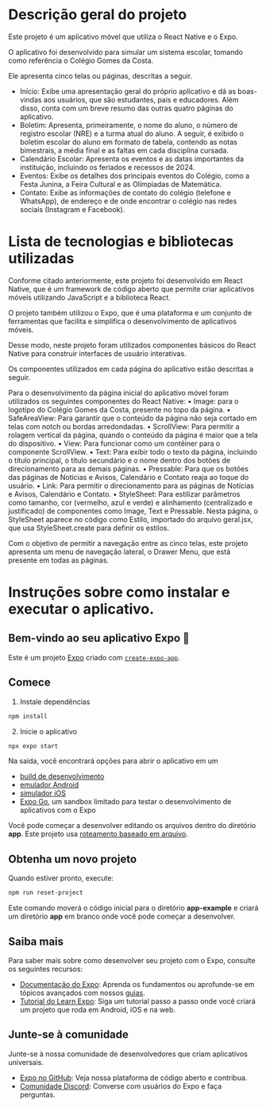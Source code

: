 # Descrição geral do projeto

Este projeto é um aplicativo móvel que utiliza o React Native e o Expo. 

O aplicativo foi desenvolvido para simular um sistema escolar, tomando como referência o Colégio Gomes da Costa.

Ele apresenta cinco telas ou páginas, descritas a seguir.

- Início: Exibe uma apresentação geral do próprio aplicativo e dá as boas-vindas aos usuários, que são estudantes, pais e educadores. Além disso, conta com um breve resumo das outras quatro páginas do aplicativo.
- Boletim: Apresenta, primeiramente, o nome do aluno, o número de registro escolar (NRE) e a turma atual do aluno. A seguir, é exibido o boletim escolar do aluno em formato de tabela, contendo as notas bimestrais, a média final e as faltas em cada disciplina cursada.
- Calendário Escolar: Apresenta os eventos e as datas importantes da instituição, incluindo os feriados e recessos de 2024.
- Eventos: Exibe os detalhes dos principais eventos do Colégio, como a Festa Junina, a Feira Cultural e as Olímpiadas de Matemática.
- Contato: Exibe as informações de contato do colégio (telefone e WhatsApp), de endereço e de onde encontrar o colégio nas redes sociais (Instagram e Facebook).

# Lista de tecnologias e bibliotecas utilizadas

Conforme citado anteriormente, este projeto foi desenvolvido em React Native, que é um framework de código aberto que permite criar aplicativos móveis utilizando JavaScript e a biblioteca React. 

O projeto também utilizou o Expo, que é uma plataforma e um conjunto de ferramentas que facilita e simplifica o desenvolvimento de aplicativos móveis.

Desse modo, neste projeto foram utilizados componentes básicos do React Native para construir interfaces de usuário interativas. 

Os componentes utilizados em cada página do aplicativo estão descritas a seguir.

Para o desenvolvimento da página inicial do aplicativo móvel foram utilizados os seguintes componentes do React Native:
•	Image: para o logotipo do Colégio Gomes da Costa, presente no topo da página.
•	SafeAreaView: Para garantir que o conteúdo da página não seja cortado em telas com notch ou bordas arredondadas.
•	ScrollView: Para permitir a rolagem vertical da página, quando o conteúdo da página é maior que a tela do dispositivo.
•	View: Para funcionar como um contêiner para o componente ScrollView.
•	Text: Para exibir todo o texto da página, incluindo o título principal, o título secundário e o nome dentro dos botões de direcionamento para as demais páginas.
•	Pressable: Para que os botões das páginas de Notícias e Avisos, Calendário e Contato reaja ao toque do usuário.
•	Link: Para permitir o direcionamento para as páginas de Notícias e Avisos, Calendário e Contato.
•	StyleSheet: Para estilizar parâmetros como tamanho, cor (vermelho, azul e verde) e alinhamento (centralizado e justificado) de componentes como Image, Text e Pressable. Nesta página, o StyleSheet aparece no código como Estilo, importado do arquivo geral.jsx, que usa StyleSheet.create para definir os estilos.


Com o objetivo de permitir a navegação entre as cinco telas, este projeto apresenta um menu de navegação lateral, o Drawer Menu, que está presente em todas as páginas.

# Instruções sobre como instalar e executar o aplicativo.

## Bem-vindo ao seu aplicativo Expo 👋

Este é um projeto [Expo](https://expo.dev) criado com [`create-expo-app`](https://www.npmjs.com/package/create-expo-app).

## Comece

1. Instale dependências

```bash
npm install
```

2. Inicie o aplicativo

```bash
npx expo start
```

Na saída, você encontrará opções para abrir o aplicativo em um

- [build de desenvolvimento](https://docs.expo.dev/develop/development-builds/introduction/)
- [emulador Android](https://docs.expo.dev/workflow/android-studio-emulator/)
- [simulador iOS](https://docs.expo.dev/workflow/ios-simulator/)
- [Expo Go](https://expo.dev/go), um sandbox limitado para testar o desenvolvimento de aplicativos com o Expo

Você pode começar a desenvolver editando os arquivos dentro do diretório **app**. Este projeto usa [roteamento baseado em arquivo](https://docs.expo.dev/router/introduction).

## Obtenha um novo projeto

Quando estiver pronto, execute:

```bash
npm run reset-project
```

Este comando moverá o código inicial para o diretório **app-example** e criará um diretório **app** em branco onde você pode começar a desenvolver.

## Saiba mais

Para saber mais sobre como desenvolver seu projeto com o Expo, consulte os seguintes recursos:

- [Documentação do Expo](https://docs.expo.dev/): Aprenda os fundamentos ou aprofunde-se em tópicos avançados com nossos [guias](https://docs.expo.dev/guides).
- [Tutorial do Learn Expo](https://docs.expo.dev/tutorial/introduction/): Siga um tutorial passo a passo onde você criará um projeto que roda em Android, iOS e na web.

## Junte-se à comunidade

Junte-se à nossa comunidade de desenvolvedores que criam aplicativos universais.

- [Expo no GitHub](https://github.com/expo/expo): Veja nossa plataforma de código aberto e contribua.
- [Comunidade Discord](https://chat.expo.dev): Converse com usuários do Expo e faça perguntas.
